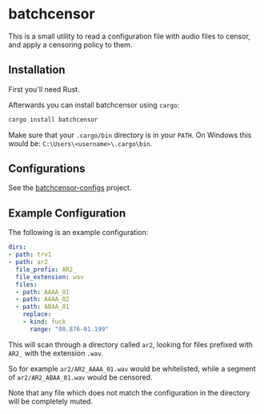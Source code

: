# batchcensor

This is a small utility to read a configuration file with audio files to censor, and apply a censoring policy to them.

## Installation

First you'll need Rust.

Afterwards you can install batchcensor using `cargo`:

```bash
cargo install batchcensor
```

Make sure that your `.cargo/bin` directory is in your `PATH`.
On Windows this would be: `C:\Users\<username>\.cargo\bin`.

## Configurations

See the [batchcensor-configs](https://github.com/udoprog/batchcensor-configs) project.

## Example Configuration

The following is an example configuration:

```yaml
dirs:
- path: trv1
- path: ar2
  file_prefix: AR2_
  file_extension: wav
  files:
  - path: AAAA_01
  - path: AAAA_02
  - path: ABAA_01
    replace:
    - kind: fuck
      range: "00.876-01.199"
```

This will scan through a directory called `ar2`, looking for files prefixed with `AR2_` with the extension `.wav`.

So for example `ar2/AR2_AAAA_01.wav` would be whitelisted, while a segment of `ar2/AR2_ABAA_01.wav` would be censored.

Note that any file which does not match the configuration in the directory will be completely muted.